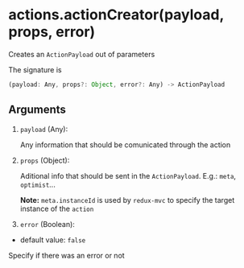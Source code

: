 # actions.actionCreator(payload, props, error)

Creates an `ActionPayload` out of parameters

The signature is

```ts
(payload: Any, props?: Object, error?: Any) -> ActionPayload
```

## Arguments

1. `payload` (Any):

   Any information that should be comunicated through the action


2. `props` (Object):

   Aditional info that should be sent in the `ActionPayload`. E.g.: `meta`, `optimist`...

   **Note:** `meta.instanceId` is used by `redux-mvc` to specify the target instance of the `action`

3. `error` (Boolean):

  * default value: `false`

   Specify if there was an error or not
